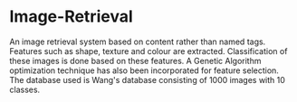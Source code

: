 # Image-Retrieval
An image retrieval system based on content rather than named tags. Features such as shape, texture and colour are extracted.
Classification of these images is done based on these features.
A Genetic Algorithm optimization technique has also been incorporated for feature selection.
The database used is Wang's database consisting of 1000 images with 10 classes.
